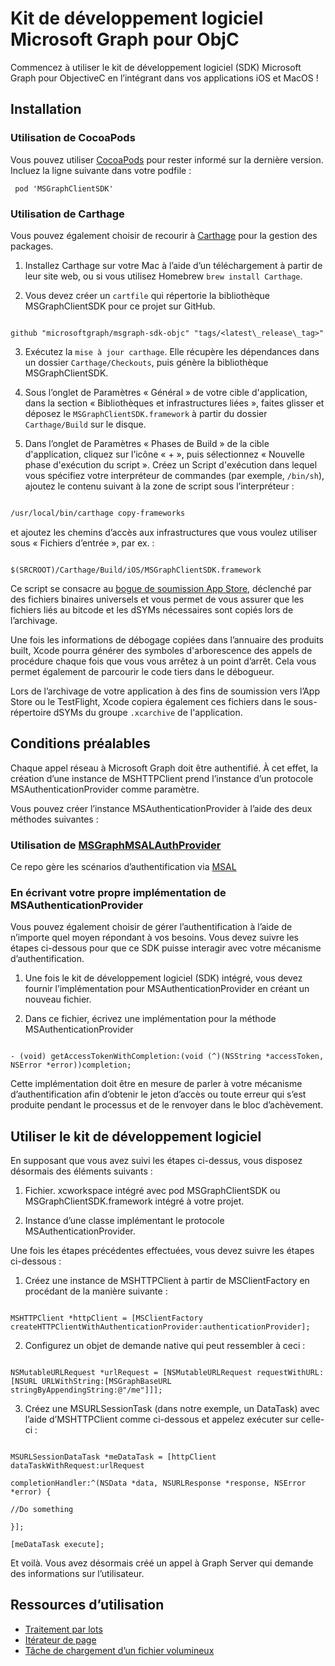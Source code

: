 
# Kit de développement logiciel Microsoft Graph pour ObjC


Commencez à utiliser le kit de développement logiciel (SDK) Microsoft Graph pour ObjectiveC en l’intégrant dans vos applications iOS et MacOS !

## Installation


### Utilisation de CocoaPods

Vous pouvez utiliser [CocoaPods](https://cocoapods.org/) pour rester informé sur la dernière version. Incluez la ligne suivante dans votre podfile :
  ``` 
   pod 'MSGraphClientSDK'
  ```


### Utilisation de Carthage



Vous pouvez également choisir de recourir à [Carthage](https://github.com/Carthage/Carthage) pour la gestion des packages.



1. Installez Carthage sur votre Mac à l’aide d’un téléchargement à partir de leur site web, ou si vous utilisez Homebrew `brew install Carthage`.

2. Vous devez créer un `cartfile` qui répertorie la bibliothèque MSGraphClientSDK pour ce projet sur GitHub.



```

github "microsoftgraph/msgraph-sdk-objc" "tags/<latest\_release\_tag>"

```



3. Exécutez la `mise à jour carthage`. Elle récupère les dépendances dans un dossier `Carthage/Checkouts`, puis génère la bibliothèque MSGraphClientSDK.

4. Sous l’onglet de Paramètres « Général » de votre cible d'application, dans la section « Bibliothèques et infrastructures liées », faites glisser et déposez le `MSGraphClientSDK.framework` à partir du dossier `Carthage/Build` sur le disque.

5. Dans l’onglet de Paramètres « Phases de Build » de la cible d'application, cliquez sur l’icône « + », puis sélectionnez « Nouvelle phase d'exécution du script ». Créez un Script d'exécution dans lequel vous spécifiez votre interpréteur de commandes (par exemple, `/bin/sh`), ajoutez le contenu suivant à la zone de script sous l’interpréteur :



```sh

/usr/local/bin/carthage copy-frameworks

```



et ajoutez les chemins d’accès aux infrastructures que vous voulez utiliser sous « Fichiers d’entrée », par ex. :



```

$(SRCROOT)/Carthage/Build/iOS/MSGraphClientSDK.framework

```

Ce script se consacre au [bogue de soumission App Store,](http://www.openradar.me/radar?id=6409498411401216) déclenché par des fichiers binaires universels et vous permet de vous assurer que les fichiers liés au bitcode et les dSYMs nécessaires sont copiés lors de l’archivage.



Une fois les informations de débogage copiées dans l’annuaire des produits built, Xcode pourra générer des symboles d'arborescence des appels de procédure chaque fois que vous vous arrêtez à un point d’arrêt. Cela vous permet également de parcourir le code tiers dans le débogueur.



Lors de l’archivage de votre application à des fins de soumission vers l’App Store ou le TestFlight, Xcode copiera également ces fichiers dans le sous-répertoire dSYMs du groupe `.xcarchive` de l'application.



## Conditions préalables

Chaque appel réseau à Microsoft Graph doit être authentifié. À cet effet, la création d’une instance de MSHTTPClient prend l’instance d’un protocole MSAuthenticationProvider comme paramètre.

Vous pouvez créer l’instance MSAuthenticationProvider à l’aide des deux méthodes suivantes :

### Utilisation de [MSGraphMSALAuthProvider](https://github.com/microsoftgraph/msgraph-sdk-objc-auth)

Ce repo gère les scénarios d’authentification via [MSAL](https://github.com/AzureAD/microsoft-authentication-library-for-objc)

### En écrivant votre propre implémentation de MSAuthenticationProvider

Vous pouvez également choisir de gérer l’authentification à l’aide de n’importe quel moyen répondant à vos besoins. Vous devez suivre les étapes ci-dessous pour que ce SDK puisse interagir avec votre mécanisme d’authentification.

1. Une fois le kit de développement logiciel (SDK) intégré, vous devez fournir l’implémentation pour MSAuthenticationProvider en créant un nouveau fichier.

2. Dans ce fichier, écrivez une implémentation pour la méthode MSAuthenticationProvider

```

- (void) getAccessTokenWithCompletion:(void (^)(NSString *accessToken, NSError *error))completion;

```

Cette implémentation doit être en mesure de parler à votre mécanisme d’authentification afin d’obtenir le jeton d’accès ou toute erreur qui s’est produite pendant le processus et de le renvoyer dans le bloc d’achèvement.

## Utiliser le kit de développement logiciel



En supposant que vous avez suivi les étapes ci-dessus, vous disposez désormais des éléments suivants :



1. Fichier. xcworkspace intégré avec pod MSGraphClientSDK ou MSGraphClientSDK.framework intégré à votre projet. 



2. Instance d’une classe implémentant le protocole MSAuthenticationProvider.



Une fois les étapes précédentes effectuées, vous devez suivre les étapes ci-dessous :



1. Créez une instance de MSHTTPClient à partir de MSClientFactory en procédant de la manière suivante :

```

MSHTTPClient *httpClient = [MSClientFactory createHTTPClientWithAuthenticationProvider:authenticationProvider];

```

2. Configurez un objet de demande native qui peut ressembler à ceci :

```

NSMutableURLRequest *urlRequest = [NSMutableURLRequest requestWithURL:[NSURL URLWithString:[MSGraphBaseURL stringByAppendingString:@"/me"]]];

```

3. Créez une MSURLSessionTask (dans notre exemple, un DataTask) avec l’aide d’MSHTTPClient comme ci-dessous et appelez exécuter sur celle-ci :

```

MSURLSessionDataTask *meDataTask = [httpClient dataTaskWithRequest:urlRequest

completionHandler:^(NSData *data, NSURLResponse *response, NSError *error) {

//Do something

}];

[meDataTask execute];

```



Et voilà. Vous avez désormais créé un appel à Graph Server qui demande des informations sur l’utilisateur.

## Ressources d’utilisation

* [Traitement par lots](/Docs/Content/Batching.md)
* [Itérateur de page](/Docs/Tasks/PageIterator.md)
* [Tâche de chargement d’un fichier volumineux](/Docs/Tasks/LargeFileUpload.md)

